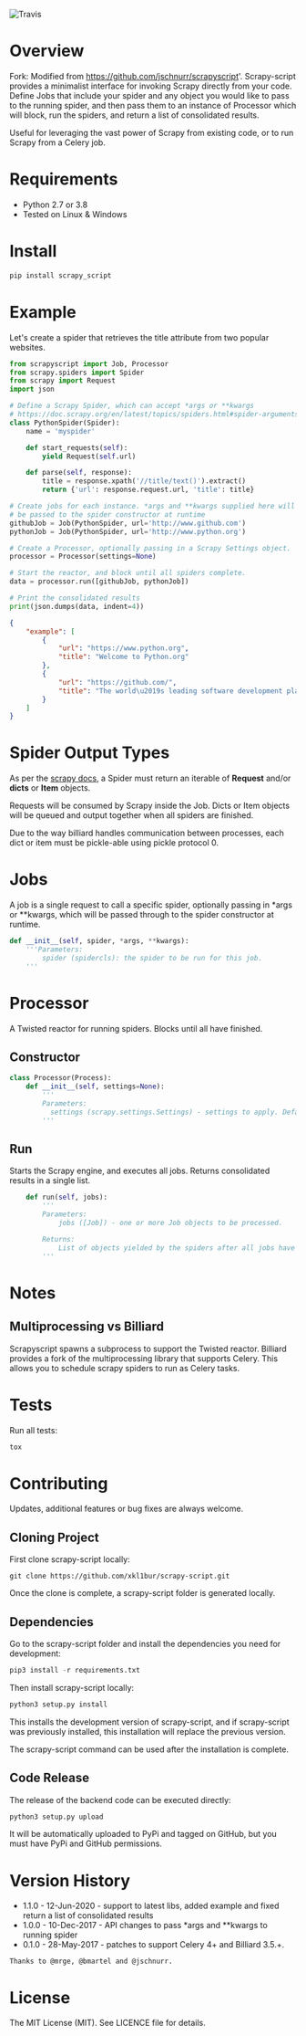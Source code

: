 ![Travis](https://travis-ci.org/jschnurr/scrapyscript.svg?branch=master)

# Overview

Fork: Modified from https://github.com/jschnurr/scrapyscript'. Scrapy-script provides a minimalist interface for invoking Scrapy directly
from your code. Define Jobs that include your spider and any object
you would like to pass to the running spider, and then pass them to an
instance of Processor which will block, run the spiders, and return a list
of consolidated results.

Useful for leveraging the vast power of Scrapy from existing code, or to
run Scrapy from a Celery job.

# Requirements

- Python 2.7 or 3.8
- Tested on Linux & Windows

# Install

```python
pip install scrapy_script
```

# Example

Let's create a spider that retrieves the title attribute from two popular websites.

``` python
from scrapyscript import Job, Processor
from scrapy.spiders import Spider
from scrapy import Request
import json

# Define a Scrapy Spider, which can accept *args or **kwargs
# https://doc.scrapy.org/en/latest/topics/spiders.html#spider-arguments
class PythonSpider(Spider):
    name = 'myspider'

    def start_requests(self):
        yield Request(self.url)

    def parse(self, response):
        title = response.xpath('//title/text()').extract()
        return {'url': response.request.url, 'title': title}

# Create jobs for each instance. *args and **kwargs supplied here will
# be passed to the spider constructor at runtime
githubJob = Job(PythonSpider, url='http://www.github.com')
pythonJob = Job(PythonSpider, url='http://www.python.org')

# Create a Processor, optionally passing in a Scrapy Settings object.
processor = Processor(settings=None)

# Start the reactor, and block until all spiders complete.
data = processor.run([githubJob, pythonJob])

# Print the consolidated results
print(json.dumps(data, indent=4))
```

``` json
{
    "example": [
        {
            "url": "https://www.python.org",
            "title": "Welcome to Python.org"
        },
        {
            "url": "https://github.com/",
            "title": "The world\u2019s leading software development platform \u00b7 GitHub"
        }
    ]
}
```

# Spider Output Types
As per the [scrapy docs](https://doc.scrapy.org/en/latest/topics/spiders.html), a Spider
must return an iterable of **Request** and/or **dicts** or **Item** objects.

Requests will be consumed by Scrapy inside the Job. Dicts or Item objects will be queued
and output together when all spiders are finished.

Due to the way billiard handles communication between processes, each dict or item must be
pickle-able using pickle protocol 0.

# Jobs
 A job is a single request to call a specific spider, optionally passing in
 *args or **kwargs, which will be passed through to the spider constructor at runtime.

```python
def __init__(self, spider, *args, **kwargs):
    '''Parameters:
        spider (spidercls): the spider to be run for this job.
    '''    
```

# Processor
A Twisted reactor for running spiders. Blocks until all have finished.

## Constructor

```python
class Processor(Process):
    def __init__(self, settings=None):
        '''
        Parameters:
          settings (scrapy.settings.Settings) - settings to apply. Defaults to Scrapy defaults.
        '''
```

## Run

Starts the Scrapy engine, and executes all jobs.  Returns consolidated results in a single list.

```python
    def run(self, jobs):
        '''
        Parameters:
            jobs ([Job]) - one or more Job objects to be processed.

        Returns:
            List of objects yielded by the spiders after all jobs have run.
        '''
```

# Notes

## Multiprocessing vs Billiard

Scrapyscript spawns a subprocess to support the Twisted reactor. Billiard
provides a fork of the multiprocessing library that supports Celery. This
allows you to schedule scrapy spiders to run as Celery tasks.

# Tests

Run all tests:

```bash
tox
```

# Contributing

Updates, additional features or bug fixes are always welcome.

## Cloning Project

First clone scrapy-script locally:

```git
git clone https://github.com/xkl1bur/scrapy-script.git
```

Once the clone is complete, a scrapy-script folder is generated locally.

## Dependencies

Go to the scrapy-script folder and install the dependencies you need for development:

```python
pip3 install -r requirements.txt
```

Then install scrapy-script locally:

```python
python3 setup.py install
```

This installs the development version of scrapy-script, and if scrapy-script was previously installed, this installation will replace the previous version.

The scrapy-script command can be used after the installation is complete.

## Code Release

The release of the backend code can be executed directly:

```python
python3 setup.py upload
```

It will be automatically uploaded to PyPi and tagged on GitHub, but you must have PyPi and GitHub permissions.

# Version History

* 1.1.0 - 12-Jun-2020 - support to latest libs, added example and fixed return a list of consolidated results
* 1.0.0 - 10-Dec-2017 - API changes to pass *args and **kwargs to running spider  
* 0.1.0 - 28-May-2017 - patches to support Celery 4+ and Billiard 3.5.+.  

``Thanks to @mrge, @bmartel and @jschnurr.``

# License

The MIT License (MIT). See LICENCE file for details.
